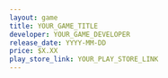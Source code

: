 ```yaml
---
layout: game
title: YOUR_GAME_TITLE
developer: YOUR_GAME_DEVELOPER
release_date: YYYY-MM-DD
price: $X.XX
play_store_link: YOUR_PLAY_STORE_LINK
---
```


<!-- Write your game description here. -->

<!-- Add your image embeds here. Remember to place images in assets/images/ -->
<!-- Example: ![Screenshot 1](/assets/images/your-game-screenshot-1.jpg) -->

<!-- Optional: Add a rating section -->
<!-- ## My Rating -->
<!-- **Overall:** ⭐⭐⭐⭐ (4 out of 5 stars) -->

<!-- Optional: Add a trailer section -->
<!-- ## Trailer -->
<!-- <iframe width="560" height="315" src="https://www.youtube.com/embed/YOUR_YOUTUBE_VIDEO_ID" frameborder="0" allow="accelerometer; autoplay; clipboard-write; encrypted-media; gyroscope; picture-in-picture" allowfullscreen></iframe> -->